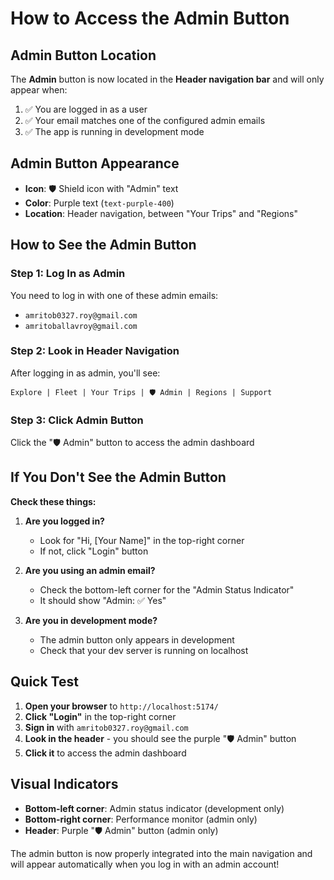 # How to Access the Admin Button

## Admin Button Location

The **Admin** button is now located in the **Header navigation bar** and will only appear when:

1. ✅ You are logged in as a user
2. ✅ Your email matches one of the configured admin emails
3. ✅ The app is running in development mode

## Admin Button Appearance

- **Icon**: 🛡️ Shield icon with "Admin" text
- **Color**: Purple text (`text-purple-400`)
- **Location**: Header navigation, between "Your Trips" and "Regions"

## How to See the Admin Button

### Step 1: Log In as Admin
You need to log in with one of these admin emails:
- `amritob0327.roy@gmail.com`
- `amritoballavroy@gmail.com`

### Step 2: Look in Header Navigation
After logging in as admin, you'll see:
```
Explore | Fleet | Your Trips | 🛡️ Admin | Regions | Support
```

### Step 3: Click Admin Button
Click the "🛡️ Admin" button to access the admin dashboard

## If You Don't See the Admin Button

**Check these things:**

1. **Are you logged in?**
   - Look for "Hi, [Your Name]" in the top-right corner
   - If not, click "Login" button

2. **Are you using an admin email?**
   - Check the bottom-left corner for the "Admin Status Indicator"
   - It should show "Admin: ✅ Yes"

3. **Are you in development mode?**
   - The admin button only appears in development
   - Check that your dev server is running on localhost

## Quick Test

1. **Open your browser** to `http://localhost:5174/`
2. **Click "Login"** in the top-right corner  
3. **Sign in** with `amritob0327.roy@gmail.com`
4. **Look in the header** - you should see the purple "🛡️ Admin" button
5. **Click it** to access the admin dashboard

## Visual Indicators

- **Bottom-left corner**: Admin status indicator (development only)
- **Bottom-right corner**: Performance monitor (admin only)
- **Header**: Purple "🛡️ Admin" button (admin only)

The admin button is now properly integrated into the main navigation and will appear automatically when you log in with an admin account!
